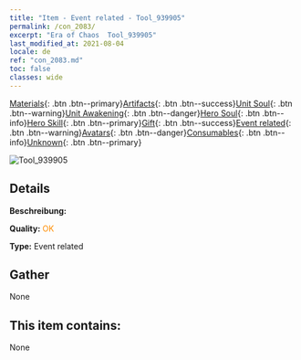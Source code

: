 ```yaml
---
title: "Item - Event related - Tool_939905"
permalink: /con_2083/
excerpt: "Era of Chaos  Tool_939905"
last_modified_at: 2021-08-04
locale: de
ref: "con_2083.md"
toc: false
classes: wide
---
```

 [Materials](/ItemsDE/){: .btn .btn--primary}[Artifacts](/ItemsDE/Artifacts/){: .btn .btn--success}[Unit Soul](/ItemsDE/UnitSoul/){: .btn .btn--warning}[Unit Awakening](/ItemsDE/UnitAwakening/){: .btn .btn--danger}[Hero Soul](/ItemsDE/HeroSoul/){: .btn .btn--info}[Hero Skill](/ItemsDE/HeroSkill/){: .btn .btn--primary}[Gift](/ItemsDE/Gift/){: .btn .btn--success}[Event related](/ItemsDE/Events/){: .btn .btn--warning}[Avatars](/ItemsDE/Avatars/){: .btn .btn--danger}[Consumables](/ItemsDE/Consumables/){: .btn .btn--info}[Unknown](/ItemsDE/Unknown/){: .btn .btn--primary}

 ![Tool_939905](/images/t/juexing_9905.jpg)

## Details
 **Beschreibung:** 

 **Quality:** <span style="color: #FF8C00">OK</span>

 **Type:** Event related

## Gather

  None

## This item contains:

  None

